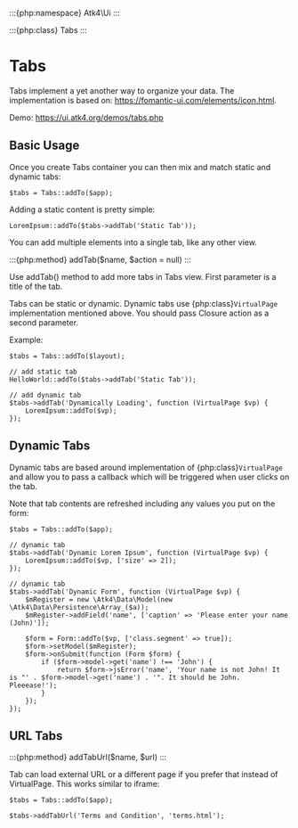 :::{php:namespace} Atk4\Ui
:::

:::{php:class} Tabs
:::

# Tabs

Tabs implement a yet another way to organize your data. The implementation is based on: https://fomantic-ui.com/elements/icon.html.

Demo: https://ui.atk4.org/demos/tabs.php

## Basic Usage

Once you create Tabs container you can then mix and match static and dynamic tabs:

```
$tabs = Tabs::addTo($app);
```

Adding a static content is pretty simple:

```
LoremIpsum::addTo($tabs->addTab('Static Tab'));
```

You can add multiple elements into a single tab, like any other view.

:::{php:method} addTab($name, $action = null)
:::

Use addTab() method to add more tabs in Tabs view. First parameter is a title of the tab.

Tabs can be static or dynamic. Dynamic tabs use {php:class}`VirtualPage` implementation mentioned above.
You should pass Closure action as a second parameter.

Example:

```
$tabs = Tabs::addTo($layout);

// add static tab
HelloWorld::addTo($tabs->addTab('Static Tab'));

// add dynamic tab
$tabs->addTab('Dynamically Loading', function (VirtualPage $vp) {
    LoremIpsum::addTo($vp);
});
```

## Dynamic Tabs

Dynamic tabs are based around implementation of {php:class}`VirtualPage` and allow you
to pass a callback which will be triggered when user clicks on the tab.

Note that tab contents are refreshed including any values you put on the form:

```
$tabs = Tabs::addTo($app);

// dynamic tab
$tabs->addTab('Dynamic Lorem Ipsum', function (VirtualPage $vp) {
    LoremIpsum::addTo($vp, ['size' => 2]);
});

// dynamic tab
$tabs->addTab('Dynamic Form', function (VirtualPage $vp) {
    $mRegister = new \Atk4\Data\Model(new \Atk4\Data\Persistence\Array_($a));
    $mRegister->addField('name', ['caption' => 'Please enter your name (John)']);

    $form = Form::addTo($vp, ['class.segment' => true]);
    $form->setModel($mRegister);
    $form->onSubmit(function (Form $form) {
        if ($form->model->get('name') !== 'John') {
            return $form->jsError('name', 'Your name is not John! It is "' . $form->model->get('name') . '". It should be John. Pleeease!');
        }
    });
});
```

## URL Tabs

:::{php:method} addTabUrl($name, $url)
:::

Tab can load external URL or a different page if you prefer that instead of VirtualPage. This works similar to iframe:

```
$tabs = Tabs::addTo($app);

$tabs->addTabUrl('Terms and Condition', 'terms.html');
```
